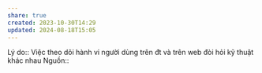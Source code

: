 ```yaml
---
share: true
created: 2023-10-30T14:29
updated: 2024-08-18T15:05
---
```

Lý do:: Việc theo dõi hành vi người dùng trên đt và trên web đòi hỏi kỹ thuật khác nhau
Nguồn:: 